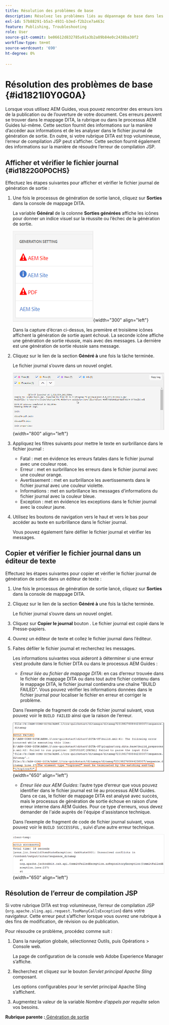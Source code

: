 ```yaml
---
title: Résolution des problèmes de base
description: Résolvez les problèmes liés au dépannage de base dans les AEM Guides. Découvrez comment afficher, copier et vérifier le fichier journal dans un éditeur de texte et résoudre les erreurs de compilation JSP.
exl-id: 57b88291-b5a3-4931-b3ed-f2b2ce7a463c
feature: Publishing, Troubleshooting
role: User
source-git-commit: be06612d832785a91a3b2a89b84e0c2438ba30f2
workflow-type: tm+mt
source-wordcount: '690'
ht-degree: 0%

---
```


# Résolution des problèmes de base {#id1821I0Y0G0A}

Lorsque vous utilisez AEM Guides, vous pouvez rencontrer des erreurs lors de la publication ou de l’ouverture de votre document. Ces erreurs peuvent se trouver dans le mappage DITA, la rubrique ou dans le processus AEM Guides lui-même. Cette section fournit des informations sur la manière d’accéder aux informations et de les analyser dans le fichier journal de génération de sortie. En outre, si votre rubrique DITA est trop volumineuse, l’erreur de compilation JSP peut s’afficher. Cette section fournit également des informations sur la manière de résoudre l’erreur de compilation JSP.

## Afficher et vérifier le fichier journal {#id1822G0P0CHS}

Effectuez les étapes suivantes pour afficher et vérifier le fichier journal de génération de sortie :

1. Une fois le processus de génération de sortie lancé, cliquez sur **Sorties** dans la console de mappage DITA.

   La variable **Général** de la colonne **Sorties générées** affiche les icônes pour donner un indice visuel sur la réussite ou l’échec de la génération de sortie.

   ![](images/output-general-settings.png){width="300" align="left"}

   Dans la capture d’écran ci-dessus, les première et troisième icônes affichent la génération de sortie ayant échoué. La seconde icône affiche une génération de sortie réussie, mais avec des messages. La dernière est une génération de sortie réussie sans message.

1. Cliquez sur le lien de la section **Généré à** une fois la tâche terminée.

   Le fichier journal s’ouvre dans un nouvel onglet.

   ![](images/log-file.png){width="800" align="left"}

1. Appliquez les filtres suivants pour mettre le texte en surbrillance dans le fichier journal :
   - Fatal : met en évidence les erreurs fatales dans le fichier journal avec une couleur rose.
   - Erreur : met en surbrillance les erreurs dans le fichier journal avec une couleur orange.
   - Avertissement : met en surbrillance les avertissements dans le fichier journal avec une couleur violette.
   - Informations : met en surbrillance les messages d’informations du fichier journal avec la couleur bleue.
   - Exception : met en évidence les exceptions dans le fichier journal avec la couleur jaune.
1. Utilisez les boutons de navigation vers le haut et vers le bas pour accéder au texte en surbrillance dans le fichier journal.

   Vous pouvez également faire défiler le fichier journal et vérifier les messages.


## Copier et vérifier le fichier journal dans un éditeur de texte

Effectuez les étapes suivantes pour copier et vérifier le fichier journal de génération de sortie dans un éditeur de texte :

1. Une fois le processus de génération de sortie lancé, cliquez sur **Sorties** dans la console de mappage DITA.

1. Cliquez sur le lien de la section **Généré à** une fois la tâche terminée.

   Le fichier journal s’ouvre dans un nouvel onglet.

1. Cliquez sur **Copier le journal** bouton . Le fichier journal est copié dans le Presse-papiers.
1. Ouvrez un éditeur de texte et collez le fichier journal dans l’éditeur.

1. Faites défiler le fichier journal et recherchez les messages.

   Les informations suivantes vous aideront à déterminer si une erreur s’est produite dans le fichier DITA ou dans le processus AEM Guides :

   - *Erreur liée au fichier de mappage DITA*: en cas d’erreur trouvée dans le fichier de mappage DITA ou dans tout autre fichier contenu dans le mappage DITA, le fichier journal contiendra une chaîne &quot;BUILD FAILED&quot;. Vous pouvez vérifier les informations données dans le fichier journal pour localiser le fichier en erreur et corriger le problème.

   Dans l’exemple de fragment de code de fichier journal suivant, vous pouvez voir le `BUILD FAILED` ainsi que la raison de l’erreur.

   ![](images/dita-error-in-log-file.png){width="650" align="left"}

   - *Erreur liée aux AEM Guides*: l’autre type d’erreur que vous pouvez identifier dans le fichier journal est lié au processus AEM Guides. Dans ce cas, le fichier de mappage DITA est analysé avec succès, mais le processus de génération de sortie échoue en raison d’une erreur interne dans AEM Guides. Pour ce type d&#39;erreurs, vous devez demander de l&#39;aide auprès de l&#39;équipe d&#39;assistance technique.

   Dans l’exemple de fragment de code de fichier journal suivant, vous pouvez voir le `BUILD SUCCESSFUL` , suivi d’une autre erreur technique.

   ![](images/process-error-in-log-file.png){width="650" align="left"}


## Résolution de l’erreur de compilation JSP

Si votre rubrique DITA est trop volumineuse, l’erreur de compilation JSP \(`org.apache.sling.api.request.TooManyCallsException`\) dans votre navigateur. Cette erreur peut s’afficher lorsque vous ouvrez une rubrique à des fins de modification, de révision ou de publication.

Pour résoudre ce problème, procédez comme suit :

1. Dans la navigation globale, sélectionnez Outils, puis Opérations > Console web.

   La page de configuration de la console web Adobe Experience Manager s’affiche.

1. Recherchez et cliquez sur le bouton *Servlet principal Apache Sling* composant.

   Les options configurables pour le servlet principal Apache Sling s’affichent.

1. Augmentez la valeur de la variable *Nombre d’appels par requête* selon vos besoins.


**Rubrique parente :**[ Génération de sortie](generate-output.md)
